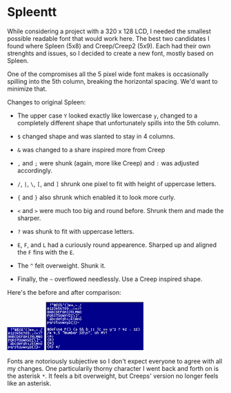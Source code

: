 # Spleentt

While considering a project with a 320 x 128 LCD, I needed the
smallest possible readable font that would work here.  The best two
candidates I found where Spleen (5x8) and Creep/Creep2 (5x9).  Each
had their own strenghts and issues, so I decided to create a new font,
mostly based on Spleen.

One of the compromises all the 5 pixel wide font makes is occasionally
spilling into the 5th column, breaking the horizontal spacing.  We'd
want to minimize that.

Changes to original Spleen:

 * The upper case `Y` looked exactly like lowercase `y`, changed to a
   completely different shape that unfortunately spills into the 5th
   column.

 * `$` changed shape and was slanted to stay in 4 columns.

 * `&` was changed to a share inspired more from Creep

 * `,` and `;` were shunk (again, more like Creep) and `:` was
   adjusted accordingly.

 * `/`, `|`, `\`, `[`, and `]` shrunk one pixel to fit with height of
   uppercase letters.

 * `{` and `}` also shrunk which enabled it to look more curly.

 * `<` and `>` were much too big and round before.  Shrunk them and
   made the sharper.

 * `?` was shunk to fit with uppercase letters.

 * `E`, `F`, and `L` had a curiously round appearence.  Sharped up and
   aligned the `F` fins with the `E`.

 * The `^` felt overweight.  Shunk it.

 * Finally, the `~` overflowed needlessly.  Use a Creep inspired shape.

Here's the before and after comparison:

![spleen](images/spleen.png  "All ASCII characters in the original spleen font")
![spleentt](images/spleentt.png  "All ASCII characters in this (spleentt) font, with code snippets")

Fonts are notoriously subjective so I don't expect everyone to agree
with all my changes.  One particularily thorny character I went back
and forth on is the asterisk `*`.  It feels a bit overweight, but
Creeps' version no longer feels like an asterisk.
